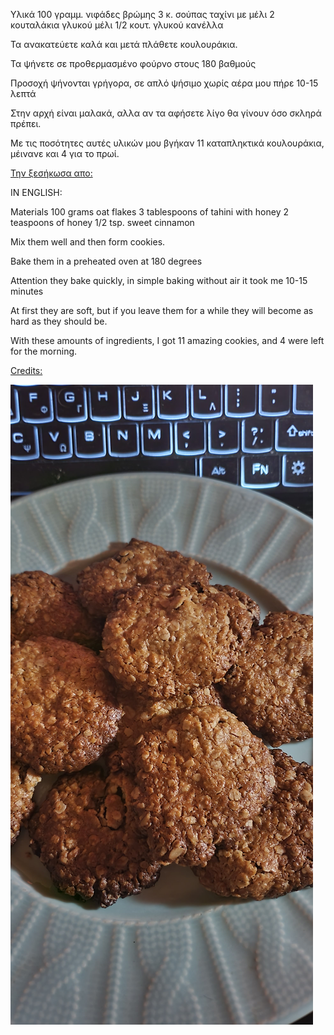 Υλικά
100 γραμμ. νιφάδες βρώμης
3 κ. σούπας ταχίνι με μέλι
2 κουταλάκια γλυκού μέλι 
1/2 κουτ. γλυκού κανέλλα

Τα ανακατεύετε καλά και μετά πλάθετε κουλουράκια.

Τα ψήνετε σε προθερμασμένο φούρνο στους 180 βαθμούς

Προσοχή ψήνονται γρήγορα, σε απλό ψήσιμο χωρίς αέρα μου πήρε 10-15 λεπτά

Στην αρχή είναι μαλακά, αλλα αν τα αφήσετε λίγο θα γίνουν όσο σκληρά πρέπει.

Με τις ποσότητες αυτές υλικών μου βγήκαν 11 καταπληκτικά κουλουράκια, μέινανε και 4 για το πρωί.

[Την ξεσήκωσα απο:](https://cookpad.com/gr/sintages/15467976-mpiskota-bromis-eukola-kai-ugieina)

IN ENGLISH:

Materials
100 grams oat flakes
3 tablespoons of tahini with honey
2 teaspoons of honey
1/2 tsp. sweet cinnamon

Mix them well and then form cookies.

Bake them in a preheated oven at 180 degrees

Attention they bake quickly, in simple baking without air it took me 10-15 minutes

At first they are soft, but if you leave them for a while they will become as hard as they should be.

With these amounts of ingredients, I got 11 amazing cookies, and 4 were left for the morning.

[Credits:]( https://cookpad.com/gr/sintages/15467976-mpiskota-bromis-eukola-kai-ugieina)

![Τα υπέροχα κουλουράκια βρώμης](https://github.com/netplayer/oatcookies/blob/main/20240428_001707.jpg)

